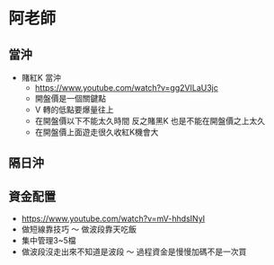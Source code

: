 # 阿老師

## 當沖



- 賭紅K 當沖
  - https://www.youtube.com/watch?v=gg2VILaU3jc
  - 開盤價是一個關鍵點
  - V 轉的低點要爆量往上
  - 在開盤價以下不能太久時間 反之賭黑K  也是不能在開盤價之上太久
  - 在開盤價上面遊走很久收紅K機會大

## 隔日沖





## 資金配置

- https://www.youtube.com/watch?v=mV-hhdsINyI
- 做短線靠技巧 ～ 做波段靠天吃飯
- 集中管理3~5檔
- 做波段沒走出來不知道是波段 ～ 過程資金是慢慢加碼不是一次買